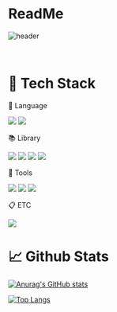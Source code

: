 # ReadMe
![header](https://capsule-render.vercel.app/api?type=waving&color=timeGradient&height=300&section=header&text=Welcome%20to%20my%20Github)

<br/>

# :wrench: Tech Stack
:speech_balloon: Language

<img src="https://img.shields.io/badge/Python-3776AB?style=flat-square&logo=Python&logoColor=white"/> <img src="https://img.shields.io/badge/R-276DC3?style=flat-square&logo=R&logoColor=white"/>

:books: Library

<img src="https://img.shields.io/badge/Pytorch-EE4C2C?style=flat-square&logo=Pytorch&logoColor=white"/> <img src="https://img.shields.io/badge/TensorFlow-FF6F00?style=flat-square&logo=TensorFlow&logoColor=white"/> <img src="https://img.shields.io/badge/pandas-150458?style=flat-square&logo=pandas&logoColor=white"/> <img src="https://img.shields.io/badge/numpy-013243?style=flat-square&logo=numpy&logoColor=white"/>

:hammer: Tools

<img src="https://img.shields.io/badge/GoogleColab-F9AB00?style=flat-square&logo=GoogleColab&logoColor=white"/> <img src="https://img.shields.io/badge/Jupyter-F37626?style=flat-square&logo=Jupyter&logoColor=white"/> <img src="https://img.shields.io/badge/RstudioIDE-75AADB?style=flat-square&logo=RsudioIDE&logoColor=white"/>

:clipboard: ETC

<img src="https://img.shields.io/badge/DBeaver-382923?style=flat-square&logo=DBeaver&logoColor=white"/>

<br/>

# :chart_with_upwards_trend: Github Stats

[![Anurag's GitHub stats](https://github-readme-stats.vercel.app/api?username=Sonhyeong-oh)](https://github.com/anuraghazra/github-readme-stats)

[![Top Langs](https://github-readme-stats.vercel.app/api/top-langs/?username=Sonhyeong-oh)](https://github.com/anuraghazra/github-readme-stats)


